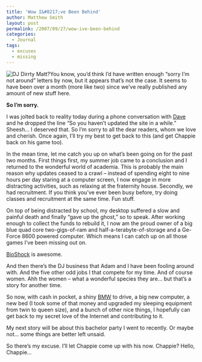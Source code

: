 ```yaml
---
title: 'Wow I&#8217;ve Been Behind'
author: Matthew Smith
layout: post
permalink: /2007/09/27/wow-ive-been-behind
categories:
  - Journal
tags:
  - excuses
  - missing
---
```

<img src="http://digivation.net/wp-content/uploads/2007/09/n44300338_9366.jpg" class="right" alt="DJ Dirrty Matt?" />You know, you&#8217;d think I&#8217;d have written enough &#8220;sorry I&#8217;m not around&#8221; letters by now, but it appears that&#8217;s not the case. It seems to have been over a month (more like two) since we&#8217;ve really published any amount of new stuff here.

**So I&#8217;m sorry.**

I was jolted back to reality today during a phone conversation with [Dave][1] and he dropped the line &#8220;So you haven&#8217;t updated the site in a while.&#8221; Sheesh&#8230; I deserved that. So I&#8217;m sorry to all the dear readers, whom we love and cherish. Once again, I&#8217;ll try my best to get back to this (and get Chappie back on his game too).

In the mean time, let me catch you up on what&#8217;s been going on for the past two months. First things first, my summer job came to a conclusion and I returned to the wonderful world of academia. This is probably the main reason why updates ceased to a crawl &#8211; instead of spending eight to nine hours per day staring at a computer screen, I now engage in more distracting activities, such as relaxing at the fraternity house. Secondly, we had recruitment. If you think you&#8217;ve ever been busy before, try doing classes and recruitment at the same time. Fun stuff.

On top of being distracted by school, my desktop suffered a slow and painful death and finally &#8220;gave up the ghost,&#8221; so to speak. After working enough to collect the funds to rebuild it, I now am the proud owner of a big blue quad core two-gigs-of-ram and half-a-terabyte-of-storage and a Ge-Force 8600 powered computer. Which means I can catch up on all those games I&#8217;ve been missing out on.

[BioShock][2] is awesome.

And then there&#8217;s the DJ business that Adam and I have been fooling around with. And the five other odd jobs I that compete for my time. And of course women. Ahh the women &#8211; what a wonderful species they are&#8230; but that&#8217;s a story for another time.

So now, with cash in pocket, a shiny [BMW][3] to drive, a big new computer, a new bed (I took some of that money and upgraded my sleeping equipment from twin to queen size), and a bunch of other nice things, I hopefully can get back to my secret love of the Internet and contributing to it.

My next story will be about this bachelor party I went to recently. Or maybe not&#8230; some things are better left unsaid.

So there&#8217;s my excuse. I&#8217;ll let Chappie come up with his now. Chappie? Hello, Chappie&#8230;

 [1]: http://www.davidcomeaux.com
 [2]: http://www.2kgames.com/bioshock/
 [3]: http://digivation.net/2007/06/12/new-bmw/